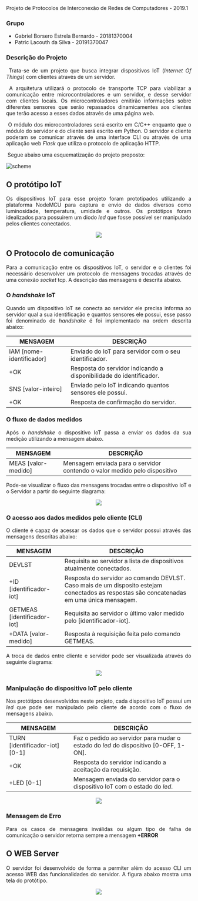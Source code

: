 <div style="text-align: justify"

# Projeto de Protocolos de Interconexão de Redes de Computadores - 2019.1

### Grupo

- Gabriel Borsero Estrela Bernardo - 20181370004
- Patric Lacouth da Silva - 20191370047



### Descrição do Projeto

<div style="text-align: justify">

​	Trata-se de um projeto que busca integrar dispositivos IoT (_Internet Of Things_) com clientes através de um servidor.

​	A arquitetura utilizará o protocolo de transporte TCP para viabilizar a comunicação entre microcontroladores e um servidor, e desse servidor com clientes locais. Os microcontroladores emitirão informações sobre diferentes sensores que serão repassados dinamicamentes aos clientes que terão acesso a esses dados através de uma página web.

​	O módulo dos microcontroladores será escrito em C/C++ enquanto que o módulo do servidor e do cliente será escrito em Python. O servidor e cliente poderam se comunicar através de uma interface CLI ou através de uma aplicação web *Flask* que utiliza o protocolo de aplicação HTTP.	

​	Segue abaixo uma esquematização do projeto proposto: </div>

![scheme](scheme.png)

## O protótipo IoT

Os dispositivos IoT para esse projeto foram prototipados utilizando a plataforma NodeMCU para captura e envio de dados diversos como luminosidade, temperatura, umidade e outros. Os protótipos foram idealizados para possuirem um diodo _led_ que fosse possível ser manipulado pelos clientes conectados.

<p align="center">
  <img src="nodemcu.png">
</p>


## O Protocolo de comunicação

Para a comunicação entre os dispositivos IoT, o servidor e o clientes foi necessário desenvolver um protocolo de mensagens trocadas através de uma conexão _socket_ tcp. A descrição das mensagens é descrita abaixo.

### O _handshake_ IoT

Quando um dispositivo IoT se conecta ao servidor ele precisa informa ao servidor qual a sua identificação e quantos sensores ele possui, esse passo foi denominado de _handshake_ é foi implementado na ordem descrita abaixo:

MENSAGEM | DESCRIÇÃO  
---------|-----------
IAM [nome-identificador]| Enviado do IoT para servidor com o seu identificador.
+OK | Resposta do servidor indicando a disponibilidade do identificador.
SNS [valor-inteiro] | Enviado pelo IoT indicando quantos sensores ele possui.
+OK | Resposta de confirmação do servidor.

### O fluxo de dados medidos

Após o _handshake_ o dispositivo IoT passa a enviar os dados da sua medição utilizando a mensagem abaixo.

MENSAGEM | DESCRIÇÃO
--------|-----------
MEAS [valor-medido] | Mensagem enviada para o servidor contendo o valor medido pelo dispositivo

Pode-se visualizar o fluxo das mensagens trocadas entre o dispositivo IoT e o Servidor a partir do seguinte diagrama:

<p align="center">
  <img src="IoT-Server.jpg">
</p>

### O acesso aos dados medidos pelo cliente (CLI)

O cliente é capaz de acessar os dados que o servidor possui através das mensagens descritas abaixo:

MENSAGEM | DESCRIÇÃO
---------|----------
DEVLST | Requisita ao servidor a lista de dispositivos atualmente conectados.
+ID [identificador-iot] | Resposta do servidor ao comando DEVLST. Caso mais de um disposito estejam conectados as respostas são concatenadas em uma única mensagem.
GETMEAS [identificador-iot] | Requisita ao servidor o último valor medido pelo [identificador-iot].
+DATA [valor-medido] | Resposta à requisição feita pelo comando GETMEAS.

A troca de dados entre cliente e servidor pode ser visualizada através do seguinte diagrama:

<p align="center">
  <img src="Client-Server.jpg">
</p>

### Manipulação do dispositivo IoT pelo cliente

Nos protótipos desenvolvidos neste projeto, cada dispositivo IoT possui um _led_ que pode ser manipulado pelo cliente de acordo com o fluxo de mensagens abaixo.

MENSAGEM | DESCRIÇÃO
---------|----------
TURN [identificador-iot][0-1] | Faz o pedido ao servidor para mudar o estado do _led_ do dispositivo [0-OFF, 1-ON].
+OK | Resposta do servidor indicando a aceitação da requisição.
+LED [0-1] | Mensagem enviada do servidor para o dispositivo IoT com o estado do _led_.

<p align="center">
  <img src="client-server-iot.png">
</p>

### Mensagem de Erro

Para os casos de mensagens inválidas ou algum tipo de falha de comunicação o servidor retorna sempre a mensagem **+ERROR**

## O WEB Server

O servidor foi desenvolvido de forma a permiter além do acesso CLI um acesso WEB das funcionalidades do servidor. A figura abaixo mostra uma tela do protótipo.

<p align="center">
  <img src="prototipo_web.png">
</p>


